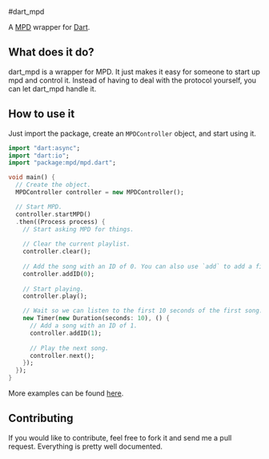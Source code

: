 #dart_mpd


A [MPD](http://www.musicpd.org/) wrapper for [Dart](http://dartlang.org).

## What does it do?

dart_mpd is a wrapper for MPD. It just makes it easy for someone to start up mpd and control it. Instead of having to deal with the protocol yourself, you can let dart_mpd handle it.

## How to use it

Just import the package, create an `MPDController` object, and start using it.

```dart
import "dart:async";
import "dart:io";
import "package:mpd/mpd.dart";

void main() {
  // Create the object.
  MPDController controller = new MPDController();

  // Start MPD.
  controller.startMPD()
  .then((Process process) {
    // Start asking MPD for things.
    
    // Clear the current playlist.
    controller.clear();
    
    // Add the song with an ID of 0. You can also use `add` to add a file path.
    controller.addID(0);
    
    // Start playing.
    controller.play();

    // Wait so we can listen to the first 10 seconds of the first song.
    new Timer(new Duration(seconds: 10), () {
      // Add a song with an ID of 1.
      controller.addID(1);
      
      // Play the next song.
      controller.next();      
    });
  });
}
```

More examples can be found [here](https://github.com/mpeterson2/dart_mpd/tree/master/example).

## Contributing

If you would like to contribute, feel free to fork it and send me a pull request. Everything is pretty well documented.